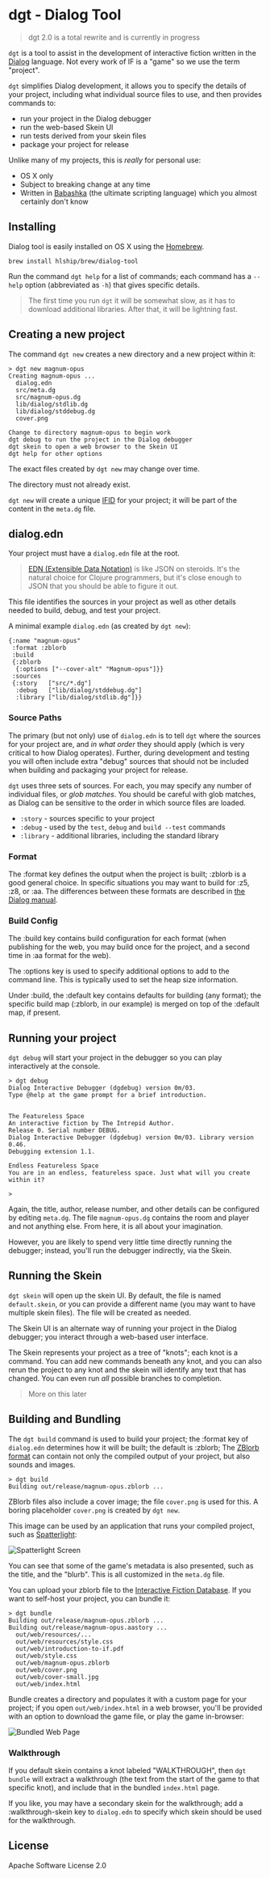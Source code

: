 # dgt - Dialog Tool

> dgt 2.0 is a total rewrite and is currently in progress

`dgt` is a tool to assist in the development of interactive fiction
written in the [Dialog](https://linusakesson.net/dialog/index.php) language. Not every work of IF is a "game" so we use the term "project".

`dgt` simplifies Dialog development, it allows you to specify the details of your project,
including what individual source files to use, and then provides commands to:

- run your project in the Dialog debugger
- run the web-based Skein UI
- run tests derived from your skein files
- package your project for release

Unlike many of my projects, this is _really_ for personal use:

- OS X only
- Subject to breaking change at any time
- Written in [Babashka](https://github.com/babashka/babashka) (the ultimate scripting language) which you almost certainly don't know

## Installing

Dialog tool is easily installed on OS X using the [Homebrew](https://brew.sh/).

```
brew install hlship/brew/dialog-tool
```

Run the command `dgt help` for a list of commands; each command has a `--help` option (abbreviated as `-h`) that gives
specific details.

> The first time you run `dgt` it will be somewhat slow, as it has to download additional libraries. After that, it will be lightning fast.

## Creating a new project

The command `dgt new` creates a new directory and a new project within it:

```
> dgt new magnum-opus
Creating magnum-opus ...
  dialog.edn
  src/meta.dg
  src/magnum-opus.dg
  lib/dialog/stdlib.dg
  lib/dialog/stddebug.dg
  cover.png

Change to directory magnum-opus to begin work
dgt debug to run the project in the Dialog debugger
dgt skein to open a web browser to the Skein UI
dgt help for other options
```

The exact files created by `dgt new` may change over time.

The directory must not already exist.

`dgt new` will create a unique [IFID](https://linusakesson.net/dialog/docs/beyondprg.html) for your project; it
will be part of the content in the `meta.dg` file. 

## dialog.edn

Your project must have a `dialog.edn` file at the root.

> [EDN (Extensible Data Notation)](https://github.com/edn-format/edn) is like JSON on steroids. It's the natural
  choice for Clojure programmers, but it's close enough to JSON that you should be able to figure it out.

This file identifies the sources in your project as well as other details needed to build, debug, and test your project.

A minimal example `dialog.edn` (as created by `dgt new`):
 
```
{:name "magnum-opus"
 :format :zblorb
 :build
 {:zblorb
  {:options ["--cover-alt" "Magnum-opus"]}}
 :sources
 {:story   ["src/*.dg"]
  :debug   ["lib/dialog/stddebug.dg"]
  :library ["lib/dialog/stdlib.dg"]}}
```                   

### Source Paths

The primary (but not only) use of `dialog.edn` is to tell `dgt` where the sources for your project are,
and _in what order_ they should apply (which is very critical to how Dialog operates).
Further, during development and testing you will often include extra "debug" sources that should not 
be included when building and packaging your project for release.

`dgt` uses three sets of sources.
For each, you may specify any number of individual files, or _glob matches_.
You should be careful with glob matches, as Dialog can be sensitive to the order in which
source files are loaded.

* `:story` - sources specific to your project
* `:debug` - used by the `test`, `debug` and `build --test` commands
* `:library` - additional libraries, including the standard library


### Format

The :format key defines the output when the project is built; :zblorb is a good general choice.
In specific situations you may want to build for :z5, :z8, or :aa.  The differences between
these formats are described in [the Dialog manual](https://linusakesson.net/dialog/docs/software.html#compiler).


### Build Config

The :build key contains build configuration for each format (when publishing for the web, you may build once for the 
project, and a second time in :aa format for the web).

The :options key is used to specify additional options to add to the command line.
This is typically used to set the heap size information.

Under :build, the :default key contains defaults for building (any format); the specific build map (:zblorb, in our example)
is merged on top of the :default map, if present.

## Running your project

`dgt debug` will start your project in the debugger so you can play interactively at the console.

```
> dgt debug
Dialog Interactive Debugger (dgdebug) version 0m/03.
Type @help at the game prompt for a brief introduction.


The Featureless Space
An interactive fiction by The Intrepid Author.
Release 0. Serial number DEBUG.
Dialog Interactive Debugger (dgdebug) version 0m/03. Library version 0.46.
Debugging extension 1.1.

Endless Featureless Space
You are in an endless, featureless space. Just what will you create within it?

>
```

Again, the title, author, release number, and other details can be configured by editing `meta.dg`.
The file `magnum-opus.dg` contains the room and player and not anything else.  From here, it is all about
your imagination.

However, you are likely to spend very little time directly running the debugger; instead, you'll run the debugger indirectly, via the Skein.


## Running the Skein

`dgt skein` will open up the skein UI.  By default, the file is named `default.skein`, or you can provide a different
name (you may want to have multiple skein files).  The file will be created as needed.

The Skein UI is an alternate way of running your project in the Dialog debugger; you interact through
a web-based user interface.

The Skein represents your project as a tree of "knots"; each knot is a command. You can
add new commands beneath any knot, and you can also rerun the project to any knot
and the skein will identify any text that has changed.  You can even run *all* possible branches
to completion.

> More on this later


## Building and Bundling

The `dgt build` command is used to build your project; the :format key of `dialog.edn` determines how it
will be built; the default is :zblorb; The [ZBlorb format](https://en.wikipedia.org/wiki/Blorb) can contain not only the compiled output of your project, but
also sounds and images.

```
> dgt build
Building out/release/magnum-opus.zblorb ...
```

ZBlorb files also include a cover image; the file `cover.png` is used for this.  A boring placeholder `cover.png` is
created by `dgt new`.

This image can be used by an application that runs your compiled project,
such as [Spatterlight](https://github.com/angstsmurf/spatterlight):

![Spatterlight Screen](images/splatterlight.png)

You can see that some of the game's metadata is also presented, such as the title, and the "blurb". This is all customized in the `meta.dg` file.


You can upload your zblorb file to the [Interactive Fiction Database](https://ifdb.org/).
If you want to self-host your project, you can bundle it:

```
> dgt bundle
Building out/release/magnum-opus.zblorb ...
Building out/release/magnum-opus.aastory ...
  out/web/resources/...
  out/web/resources/style.css
  out/web/introduction-to-if.pdf
  out/web/style.css
  out/web/magnum-opus.zblorb
  out/web/cover.png
  out/web/cover-small.jpg
  out/web/index.html
```
Bundle creates a directory and populates it with a custom page for your project; if you open `out/web/index.html` in a web browser, you'll be provided with an option to download the game file, or play the game in-browser:

![Bundled Web Page](images/web-bundle-loaded.png)

### Walkthrough

If you default skein contains a knot labeled "WALKTHROUGH", then `dgt bundle` will extract a walkthrough (the text from the start of the game to that specific knot), and include that in the bundled `index.html` page.

If you like, you may have a secondary skein for the walkthrough; add a :walkthrough-skein key to `dialog.edn` to specify which skein should be used for the walkthrough.


## License

Apache Software License 2.0
